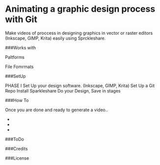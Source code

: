 # Animating a graphic design process with Git

Make videos of proccess in designing graphics in vector or raster editors (Inkscape, GIMP, Krita) easily using Sprckleshare. 


###Works with

Paltforms

File Fomrmats

###SetUp

PHASE I
Set Up your design software. (Inkscape, GIMP, Krita)
Set Up a Git Repo
Install Sparkleshare
Do your Design, Save in stages

###How To

Once you are done and ready to generate a video..

- 
- 
- 



###ToDo


###Credits


###License 
